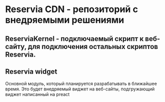 # Reservia CDN - репозиторий с внедряемыми решениями

## ReserviaKernel - подключаемый скрипт к веб-сайту, для подключения остальных скриптов Reservia.

## Reservia widget
Основной модуль, который планируется разрабатывать в ближайшее время. Это будет внедряемый виджет на веб-сайты, подгружающий виджет написанный на preact
